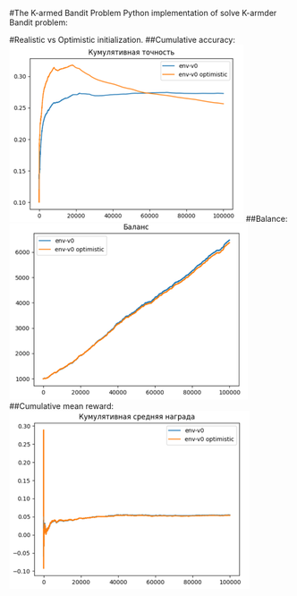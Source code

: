 #The K-armed Bandit Problem
Python implementation of solve K-armder Bandit problem:

#Realistic vs Optimistic initialization.
##Cumulative accuracy:
![Cum_acc](results/cum_acc.png)
##Balance:
![Cum_acc](results/balance.png)
##Cumulative mean reward:
![Cum_acc](results/cum_mean_reward.png)


